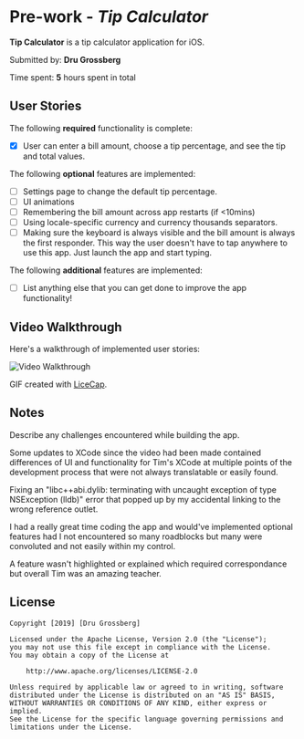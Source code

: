 # Pre-work - *Tip Calculator*

**Tip Calculator** is a tip calculator application for iOS.

Submitted by: **Dru Grossberg**

Time spent: **5** hours spent in total

## User Stories

The following **required** functionality is complete:

* [X] User can enter a bill amount, choose a tip percentage, and see the tip and total values.

The following **optional** features are implemented:
* [ ] Settings page to change the default tip percentage.
* [ ] UI animations
* [ ] Remembering the bill amount across app restarts (if <10mins)
* [ ] Using locale-specific currency and currency thousands separators.
* [ ] Making sure the keyboard is always visible and the bill amount is always the first responder. This way the user doesn't have to tap anywhere to use this app. Just launch the app and start typing.

The following **additional** features are implemented:

- [ ] List anything else that you can get done to improve the app functionality!

## Video Walkthrough 

Here's a walkthrough of implemented user stories:

<img src='http://g.recordit.co/O9Z5LD8aY3.gif' title='Video Walkthrough' width='' alt='Video Walkthrough' />

GIF created with [LiceCap](http://www.cockos.com/licecap/).

## Notes

Describe any challenges encountered while building the app.

Some updates to XCode since the video had been made contained differences of UI and functionality for Tim's XCode at multiple points of the development process that were not always translatable or easily found.

Fixing an "libc++abi.dylib: terminating with uncaught exception of type NSException (lldb)" error that popped up by my accidental linking to the wrong reference outlet.

I had a really great time coding the app and would've implemented optional features had I not encountered so many roadblocks but many were convoluted and not easily within my control.

A feature wasn't highlighted or explained which required correspondance but overall Tim was an amazing teacher.

## License

    Copyright [2019] [Dru Grossberg]

    Licensed under the Apache License, Version 2.0 (the "License");
    you may not use this file except in compliance with the License.
    You may obtain a copy of the License at

        http://www.apache.org/licenses/LICENSE-2.0

    Unless required by applicable law or agreed to in writing, software
    distributed under the License is distributed on an "AS IS" BASIS,
    WITHOUT WARRANTIES OR CONDITIONS OF ANY KIND, either express or implied.
    See the License for the specific language governing permissions and
    limitations under the License.
